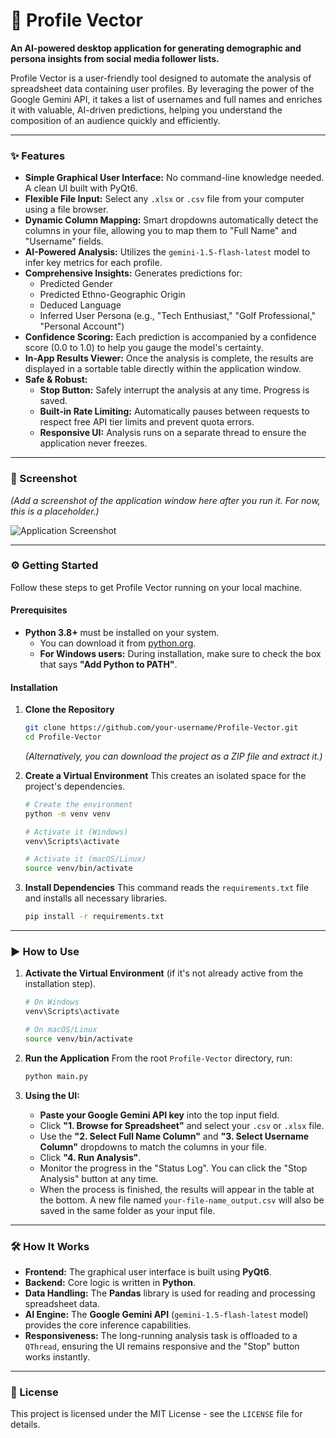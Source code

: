 # 🚀 Profile Vector

**An AI-powered desktop application for generating demographic and persona insights from social media follower lists.**

Profile Vector is a user-friendly tool designed to automate the analysis of spreadsheet data containing user profiles. By leveraging the power of the Google Gemini API, it takes a list of usernames and full names and enriches it with valuable, AI-driven predictions, helping you understand the composition of an audience quickly and efficiently.

---

### ✨ Features

*   **Simple Graphical User Interface:** No command-line knowledge needed. A clean UI built with PyQt6.
*   **Flexible File Input:** Select any `.xlsx` or `.csv` file from your computer using a file browser.
*   **Dynamic Column Mapping:** Smart dropdowns automatically detect the columns in your file, allowing you to map them to "Full Name" and "Username" fields.
*   **AI-Powered Analysis:** Utilizes the `gemini-1.5-flash-latest` model to infer key metrics for each profile.
*   **Comprehensive Insights:** Generates predictions for:
    *   Predicted Gender
    *   Predicted Ethno-Geographic Origin
    *   Deduced Language
    *   Inferred User Persona (e.g., "Tech Enthusiast," "Golf Professional," "Personal Account")
*   **Confidence Scoring:** Each prediction is accompanied by a confidence score (0.0 to 1.0) to help you gauge the model's certainty.
*   **In-App Results Viewer:** Once the analysis is complete, the results are displayed in a sortable table directly within the application window.
*   **Safe & Robust:**
    *   **Stop Button:** Safely interrupt the analysis at any time. Progress is saved.
    *   **Built-in Rate Limiting:** Automatically pauses between requests to respect free API tier limits and prevent quota errors.
    *   **Responsive UI:** Analysis runs on a separate thread to ensure the application never freezes.

---

### 📸 Screenshot

*(Add a screenshot of the application window here after you run it. For now, this is a placeholder.)*

![Application Screenshot](https://i.imgur.com/your-screenshot-url.png)

---

### ⚙️ Getting Started

Follow these steps to get Profile Vector running on your local machine.

#### Prerequisites

*   **Python 3.8+** must be installed on your system.
    *   You can download it from [python.org](https://www.python.org/downloads/).
    *   **For Windows users:** During installation, make sure to check the box that says **"Add Python to PATH"**.

#### Installation

1.  **Clone the Repository**
    ```bash
    git clone https://github.com/your-username/Profile-Vector.git
    cd Profile-Vector
    ```
    *(Alternatively, you can download the project as a ZIP file and extract it.)*

2.  **Create a Virtual Environment**
    This creates an isolated space for the project's dependencies.
    ```bash
    # Create the environment
    python -m venv venv

    # Activate it (Windows)
    venv\Scripts\activate

    # Activate it (macOS/Linux)
    source venv/bin/activate
    ```

3.  **Install Dependencies**
    This command reads the `requirements.txt` file and installs all necessary libraries.
    ```bash
    pip install -r requirements.txt
    ```

---

### ▶️ How to Use

1.  **Activate the Virtual Environment** (if it's not already active from the installation step).
    ```bash
    # On Windows
    venv\Scripts\activate
    
    # On macOS/Linux
    source venv/bin/activate
    ```

2.  **Run the Application**
    From the root `Profile-Vector` directory, run:
    ```bash
    python main.py
    ```

3.  **Using the UI:**
    *   **Paste your Google Gemini API key** into the top input field.
    *   Click **"1. Browse for Spreadsheet"** and select your `.csv` or `.xlsx` file.
    *   Use the **"2. Select Full Name Column"** and **"3. Select Username Column"** dropdowns to match the columns in your file.
    *   Click **"4. Run Analysis"**.
    *   Monitor the progress in the "Status Log". You can click the "Stop Analysis" button at any time.
    *   When the process is finished, the results will appear in the table at the bottom. A new file named `your-file-name_output.csv` will also be saved in the same folder as your input file.

---

### 🛠️ How It Works

*   **Frontend:** The graphical user interface is built using **PyQt6**.
*   **Backend:** Core logic is written in **Python**.
*   **Data Handling:** The **Pandas** library is used for reading and processing spreadsheet data.
*   **AI Engine:** The **Google Gemini API** (`gemini-1.5-flash-latest` model) provides the core inference capabilities.
*   **Responsiveness:** The long-running analysis task is offloaded to a `QThread`, ensuring the UI remains responsive and the "Stop" button works instantly.

---

### 📄 License

This project is licensed under the MIT License - see the `LICENSE` file for details.
